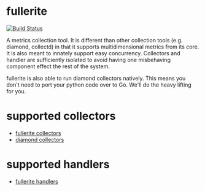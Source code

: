 # fullerite

[![Build Status](https://travis-ci.org/baris/fullerite.svg?branch=master)](https://travis-ci.org/baris/fullerite)

A metrics collection tool. It is different than other collection tools (e.g. diamond, collectd) in that it supports multidimensional metrics from its core. It is also meant to innately support easy concurrency. Collectors and handler are sufficiently isolated to avoid having one misbehaving component effect the rest of the system. 

fullerite is also able to run diamond collectors natively. This means you don't need to port your python code over to Go. We'll do the heavy lifting for you.

# supported collectors
 * [fullerite collectors](src/fullerite/collector)
 * [diamond collectors](src/diamond/collectors)

# supported handlers
 * [fullerite handlers](src/fullerite/handler)

